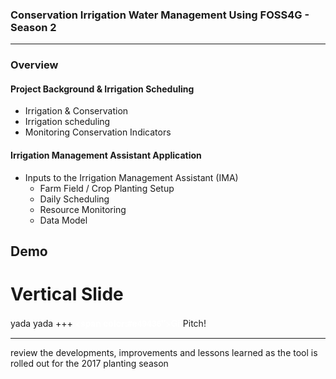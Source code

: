 ### Conservation Irrigation Water Management Using FOSS4G - Season 2
---
### Overview

#### Project Background & Irrigation Scheduling
* Irrigation & Conservation
* Irrigation scheduling
* Monitoring Conservation Indicators

#### Irrigation Management Assistant Application
* Inputs to the Irrigation Management Assistant (IMA)
  * Farm Field / Crop Planting Setup
  * Daily Scheduling
  * Resource Monitoring
  * Data Model

Demo
---
# Vertical Slide
yada yada
+++
<span style="font-family: Helvetica Neue; font-weight: bold; color:#ffffff"><span color:#e49436">Git</span>Pitch</span>!


---
review the developments, improvements and lessons learned as the tool is rolled out for the 2017 planting season
